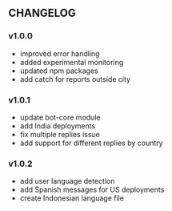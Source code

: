 ## CHANGELOG

### v1.0.0
- improved error handling
- added experimental monitoring
- updated npm packages
- add catch for reports outside city

### v1.0.1
- update bot-core module
- add India deployments
- fix multiple replies issue
- add support for different replies by country

### v1.0.2
- add user language detection
- add Spanish messages for US deployments
- create Indonesian language file